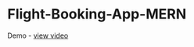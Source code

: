 # Flight-Booking-App-MERN
Demo - <a href="https://drive.google.com/file/d/1Q0XwKtAz7EkaKNJv3_gbo6mZE9nfuBTK/view?usp=drive_link">view video</a>
